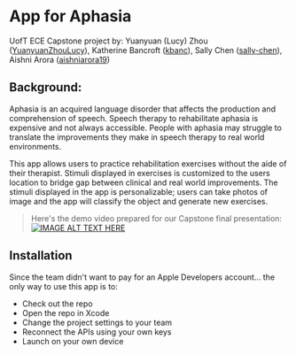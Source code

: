 # App for Aphasia

UofT ECE Capstone project by: Yuanyuan (Lucy) Zhou ([YuanyuanZhouLucy](https://github.com/YuanyuanZhouLucy)), Katherine Bancroft ([kbanc](https://github.com/kbanc)), Sally Chen ([sally-chen](https://github.com/sally-chen)), Aishni Arora ([aishniarora19](https://github.com/aishniarora19))

## Background: 
Aphasia is an acquired language disorder that affects the production and comprehension of speech. Speech therapy to rehabilitate aphasia is expensive and not always accessible. People with aphasia may struggle to translate the improvements they make in speech therapy to real world environments.

This app allows users to practice rehabilitation exercises without the aide of their therapist. Stimuli displayed in exercises is customized to the users location to bridge gap between clinical and real world improvements. The stimuli displayed in the app is personalizable; users can take photos of image and the app will classify the object and generate new exercises.

> Here's the demo video prepared for our Capstone final presentation:
[![IMAGE ALT TEXT HERE](http://img.youtube.com/vi/TNOzol8LLfs/0.jpg)](http://www.youtube.com/watch?v=TNOzol8LLfs)


## Installation
Since the team didn't want to pay for an Apple Developers account... the only way to use this app is to:
* Check out the repo
* Open the repo in Xcode 
* Change the project settings to your team
* Reconnect the APIs using your own keys
* Launch on your own device 


